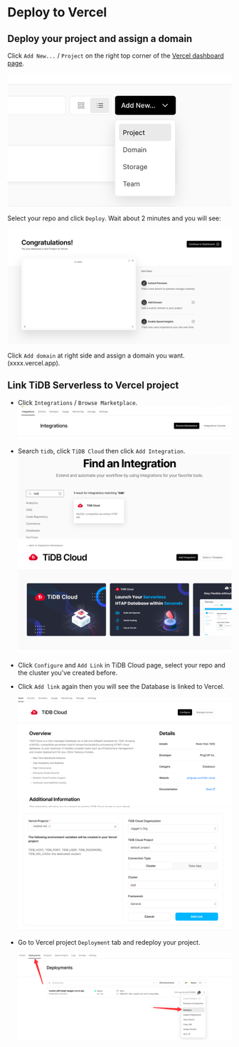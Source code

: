 # Deploy to Vercel

## Deploy your project and assign a domain

Click `Add New...` / `Project` on the right top corner of the [Vercel dashboard page](https://vercel.com/dashboard).

![add-new-project.png](images/add-new-project.png)

Select your repo and click `Deploy`. Wait about 2 minutes and you will see:

![vercel-deploy.png](images/vercel-deploy.png)

Click `Add domain` at right side and assign a domain you want. (xxxx.vercel.app).

## Link TiDB Serverless to Vercel project

- Click `Integrations` / `Browse Marketplace`.
  ![vercel-integrations-browse-marketplace.png](images/vercel-integrations-browse-marketplace.png)
- Search `tidb`, click `TiDB Cloud` then click `Add Integration`.
  ![vercel-integration-tidb.png](images/vercel-integration-tidb.png)
  ![vercel-integration-tidb-add.png](images/vercel-integration-tidb-add.png)



- Click `Configure` and `Add Link` in TiDB Cloud page, select your repo and the cluster you've created before.



- Click `Add link` again then you will see the Database is linked to Vercel.

  ![vercel-integration-tidb-configure.png](images/vercel-integration-tidb-configure.png)
  ![vercel-integration-tidb-add-link.png](images/vercel-integration-tidb-add-link.png)


- Go to Vercel project `Deployment` tab and redeploy your project.
  
  ![vercel-redeploy.png](images/vercel-redeploy.png)

